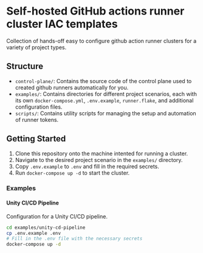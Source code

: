 # Self-hosted GitHub actions runner cluster IAC templates 
Collection of hands-off easy to configure github action runner clusters for a variety of project types.

## Structure

- `control-plane/`: Contains the source code of the control plane used to created github runners automatically for you.
- `examples/`: Contains directories for different project scenarios, each with its own `docker-compose.yml`, `.env.example`, `runner.flake`, and additional configuration files.
- `scripts/`: Contains utility scripts for managing the setup and automation of runner tokens.


## Getting Started

1. Clone this repository onto the machine intented for running a cluster.
2. Navigate to the desired project scenario in the `examples/` directory.
3. Copy `.env.example` to `.env` and fill in the required secrets.
4. Run `docker-compose up -d` to start the cluster.

### Examples

#### Unity CI/CD Pipeline

Configuration for a Unity CI/CD pipeline.

```sh
cd examples/unity-cd-pipeline
cp .env.example .env
# Fill in the .env file with the necessary secrets
docker-compose up -d
```

